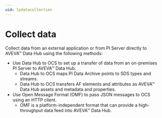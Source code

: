```yaml
---
uid: lpdatacollection
---
```


# Collect data

Collect data from an external application or from PI Server directly to AVEVA&trade; Data Hub using the following methods:

* Use Data Hub to OCS to set up a transfer of data from an on-premises PI Server to AVEVA&trade; Data Hub. 
  * Data Hub to OCS maps PI Data Archive points to SDS types and streams.
  * Data Hub to OCS transfers AF elements and attributes as AVEVA&trade; Data Hub assets and metadata and properties.
* Use Open Message Format (OMF) to pass JSON messages to OCS using an HTTP client. 
  * OMF is a platform-independent format that can provide a high-throughput data feed into AVEVA&trade; Data Hub. 
